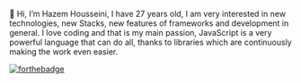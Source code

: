 👋 Hi, I’m Hazem Housseini, I have 27 years old, I am very interested in new technologies, new Stacks, new features of frameworks and development in general.
I love coding and that is my main passion, JavaScript is a very powerful language that can do all, thanks to libraries which are continuously making the work even easier. 

[![forthebadge](https://forthebadge.com/images/badges/uses-js.svg)](https://forthebadge.com)
